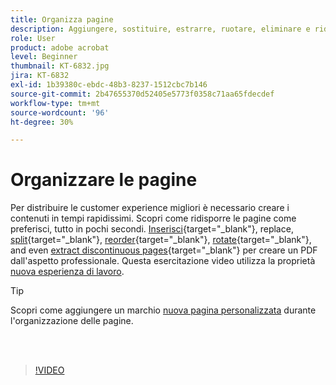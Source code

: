 ```yaml
---
title: Organizza pagine
description: Aggiungere, sostituire, estrarre, ruotare, eliminare e ridisporre le pagine nel PDF
role: User
product: adobe acrobat
level: Beginner
thumbnail: KT-6832.jpg
jira: KT-6832
exl-id: 1b39380c-ebdc-48b3-8237-1512cbc7b146
source-git-commit: 2b47655370d52405e5773f0358c71aa65fdecdef
workflow-type: tm+mt
source-wordcount: '96'
ht-degree: 30%

---
```


# Organizzare le pagine

Per distribuire le customer experience migliori è necessario creare i contenuti in tempi rapidissimi. Scopri come ridisporre le pagine come preferisci, tutto in pochi secondi. [Inserisci](https://www.adobe.com/it/acrobat/online/add-pages-to-pdf.html){target="_blank"}, replace, [split](https://www.adobe.com/it/acrobat/online/split-pdf.html){target="_blank"}, [reorder](https://www.adobe.com/it/acrobat/online/rearrange-pdf.html){target="_blank"}, [rotate](https://www.adobe.com/it/acrobat/online/rotate-pdf.html){target="_blank"}, and even [extract discontinuous pages](https://www.adobe.com/it/acrobat/online/extract-pdf-pages.html){target="_blank"} per creare un PDF dall&#39;aspetto professionale. Questa esercitazione video utilizza la proprietà [nuova esperienza di lavoro](new-workspace.md).

>[!TIP]
>
>Scopri come aggiungere un marchio [nuova pagina personalizzata](add-custom-page.md) durante l&#39;organizzazione delle pagine.

<br> 

>[!VIDEO](https://video.tv.adobe.com/v/3409022?quality=12&learn=on&hidetitle=true)